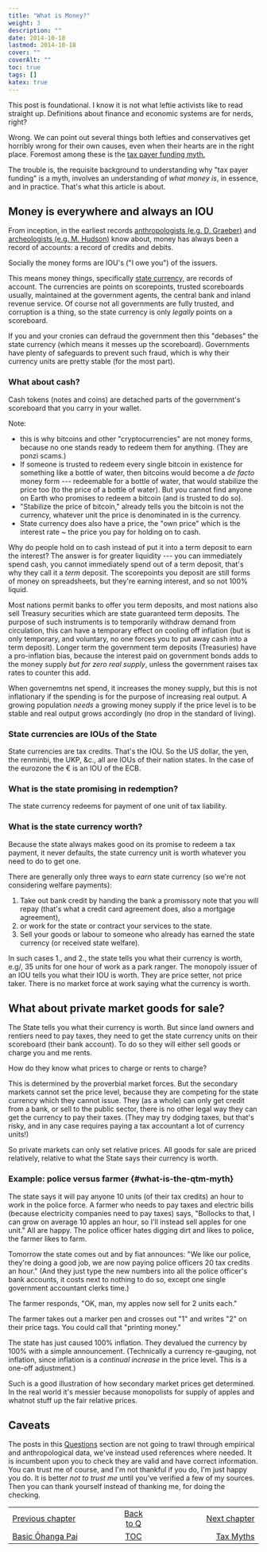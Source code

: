 ```yaml
---
title: "What is Money?"
weight: 3
description: ""
date: 2014-10-18
lastmod: 2014-10-18
cover: ""
coverAlt: ""
toc: true
tags: []
katex: true
---
```


This post is foundational. I know it is not what leftie activists like to 
read straight up. Definitions about finance and economic systems are for 
nerds, right?

Wrong. 
We can point out several things both lefties and conservatives get horribly 
wrong for their own causes, even when their hearts are in the right place. 
Foremost among these is the [tax payer funding myth.](../004_tax_myths)

The trouble is, the requisite background to understanding why 
"tax payer funding" is a myth, involves an understanding of *what money is*, 
in essence, and in practice. 
That's what this article is about.

## Money is everywhere and always an IOU

From inception, in the earliest records [anthropologists (e.g. D. Graeber)](https://en.wikipedia.org/wiki/Debt:_The_First_5000_Years) and [archeologists (e.g. M. Hudson)](https://www.semanticscholar.org/paper/The-Archaeology-of-Money%3A-Debt-versus-Barter-of-Hudson/c8917892e2512ded4e043c4a8717861fb9963123) know about, money has always been a record of accounts: a record of credits and debits. 

Socially the money forms are IOU's ("I owe you") of the issuers. 

This means money things, specifically [state currency,](https://www.levyinstitute.org/pubs/Wray_Understanding_Modern.pdf) are records of 
account. 
The currencies are points on scorepoints, trusted scoreboards usually, 
maintained at the government agents, the central bank and inland revenue 
service. Of course not all governments are fully trusted, and corruption is 
a thing, so the state currency is only *legally* points on a scoreboard. 

If you and your cronies can defraud the government then this "debases" the 
state currency (which means it messes up the scoreboard). 
Governments have plenty of safeguards to prevent such fraud, which is why 
their currency units are pretty stable (for the most part).

### What about cash? 

Cash  tokens (notes and coins) are detached parts of the government's 
scoreboard that you carry in your wallet. 

Note:
* this is why bitcoins and other "cryptocurrencies" are not money forms, 
because no one stands ready to redeem them for anything.  (They are ponzi 
scams.)
* If someone is trusted to redeem every single bitcoin in existence for 
something like a bottle of water, then bitcoins would become a *de facto* 
money form --- redeemable for a bottle of water, that would stabilize the 
price too (to the price of a bottle of water). But you cannot find anyone 
on Earth who promises to redeem a bitcoin (and is trusted to do so).
* "Stabilize the price of bitcoin," already tells you the bitcoin is not the 
currency, whatever unit the price is denominated in is the currency.
* State currency does also have a price, the "own price" which is the 
interest rate ~ the price you pay for holding on to cash.

Why do people hold on to cash instead of put it into a term deposit to earn 
the interest? 
The answer is for greater liquidity --- you can immediately spend cash, you 
cannot immediately spend out of a term deposit, that's why they call it 
a *_term_* deposit. 
The scorepoints you deposit are still forms of money on spreadsheets, but 
they're earning interest, and so not 100% liquid.

Most nations permit banks to offer you term deposits, and most nations also 
sell Treasury securities which are state guaranteed term deposits. 
The purpose of such instruments is to temporarily withdraw demand from 
circulation, this can have a temporary effect on cooling off inflation (but 
is only temporary, and voluntary, no one forces you to put away cash into a 
term deposit).
Longer term the government term deposits (Treasuries) have a pro-inflation 
bias, because the interest paid on government bonds adds to the money supply
_but for zero *real* supply_, 
unless the government raises tax rates to counter this add.

When governemtns net spend, it increases the money supply, but this is not 
inflationary if the spending is for the purpose of increasing real output.
A growing population _needs_ a growing money supply if the price level is 
to be stable and real output grows accordingly (no drop in the standard 
of living).


### State currencies are IOUs of the State

State currencies are tax credits. That's the IOU. 
So the US dollar, the yen, the renminbi, the UKP, &c., all are IOUs of 
their nation states. 
In the case of the eurozone the € is an IOU of the ECB.

### What is the state promising in redemption?

The state currency redeems for payment of one unit of tax liability.

### What is the state currency worth?

Because the state always makes good on its promise to redeem a tax payment, 
it never defaults, the state currency unit is worth whatever you need to do 
to get one.

There are generally only three ways to *earn* state currency (so we're 
not considering welfare payments):

1. Take out bank credit by handing the bank a promissory note that you will 
repay (that's what a credit card agreement does, also a mortgage agreement),
2. or work for the state or contract your services to the state.
3. Sell your goods or labour to someone who already has earned the state 
currency (or received state welfare).

In such cases 1., and 2., the state tells you what their currency is worth, 
e.g/, 35 units for one hour of work as a park ranger.
The monopoly issuer of an IOU tells you what their IOU is worth. 
They are price setter, not price taker. 
There is no market force at work saying what the currency is worth.

## What about private market goods for sale?

The State tells you what their currency is worth. 
But since land owners and rentiers need to pay taxes, they need to get the state 
currency units on their scoreboard (their bank account). 
To do so they will either sell goods or charge you and me rents.

How do they know what prices to charge or rents to charge?

This is determined by the proverbial market forces. But the secondary 
markets cannot set the price level, because they are competing for the state 
currency which they cannot issue. They (as a whole) can only get credit from 
a bank, or sell to the public sector, there is no other legal way they can 
get the currency to pay their taxes. 
(They may try dodging taxes, but that's risky, and in any case requires 
paying a tax accountant a lot of currency units!)

So private markets can only set relative prices.  All goods for sale are priced 
relatively, relative to what the State says their currency is worth.

### Example: police versus farmer {#what-is-the-qtm-myth}

The state says it will pay anyone 10 units (of their tax credits) an hour to 
work in the police force. A farmer who needs to pay taxes and electric bills 
(because electricity companies need to pay taxes) says, "Bollocks to that, I 
can grow on average 10 apples an hour, so I'll instead sell apples for one 
unit." All are happy. The police officer hates digging dirt and likes to 
police, the farmer likes to farm.

Tomorrow the state comes out and by fiat announces: "We like our police, 
they're doing a good job, we are now paying police officers 20 tax credits 
an hour."  (And they just type the new numbers into all the police officer's 
bank accounts, it costs next to nothing to do so, except one single 
government accountant clerks time.)

The farmer responds, "OK, man, my apples now sell for 2 units each."

The farmer takes out a marker pen and crosses out "1" and writes "2" on 
their price tags. You could call that "printing money."

The state has just caused 100% inflation. 
They devalued the currency by 100% with a simple announcement. 
(Technically a currency re-gauging, not inflation, since inflation is a 
*continual increase* in the price level. This is a one-off adjustment.)

Such is a good illustration of how secondary market prices get determined. 
In the real world it's messier because monopolists for supply of apples and whatnot 
stuff up the fair relative prices.


## Caveats

The posts in this [Questions](../) section are not going to trawl through 
empirical and anthropological data, we've instead  used references where needed. 
It is incumbent upon you to check they are valid and have correct information. 
You can trust me of course, and I'm not thankful if you do, I'm just happy you do. 
It is better *not to trust me* until you've verified a few of my sources.
Then you can thank yourself instead of thanking me, for doing the checking.


<table style="border-collapse: collapse; border=0;">
    <colgroup>
       <col span="1" style="width: 35%;">
       <col span="1" style="width: 10%;">
       <col span="1" style="width: 35%;">
    </colgroup>
<tr style="border: 1px solid color:#0f0f0f;">
<td style="border: 1px solid color:#0f0f0f;"><a href="../001_basic_ohangapai">Previous chapter</a></td>
<td style="border: 1px solid color:#0f0f0f; text-align:center;"><a href="../">Back to Q</a></td>
<td style="border: 1px solid color:#0f0f0f; text-align:right;"><a href="../004_tax_myths">Next chapter</a></td>
</tr>
<tr style="border: 1px solid color:#0f0f0f;">
<td style="border: 1px solid color:#0f0f0f;"><a href="../001_basic_ohangapai">Basic Ōhanga Pai </a></td>
<td style="border: 1px solid color:#0f0f0f; text-align:center;"><a href="../">TOC</a></td>
<td style="border: 1px solid color:#0f0f0f; text-align:right;"><a href="../004_tax_myths">Tax Myths</a></td>
</tr>
</table>
